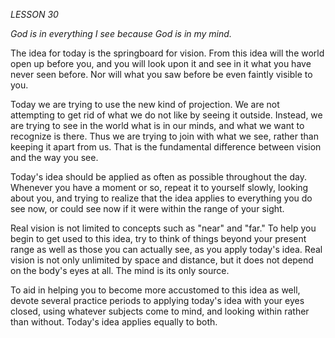 *LESSON 30*

*God is in everything I see because God is in my mind.*

The idea for today is the springboard for vision. From this idea will the world open up before you, and you will look upon it and see in it what you have never seen before. Nor will what you saw before be even faintly visible to you.

Today we are trying to use the new kind of projection. We are not attempting to get rid of what we do not like by seeing it outside. Instead, we are trying to see in the world what is in our minds, and what we want to recognize is there. Thus we are trying to join with what we see, rather than keeping it apart from us. That is the fundamental difference between vision and the way you see.

Today's idea should be applied as often as possible throughout the day. Whenever you have a moment or so, repeat it to yourself slowly, looking about you, and trying to realize that the idea applies to everything you do see now, or could see now if it were within the range of your sight.

Real vision is not limited to concepts such as "near" and "far." To help you begin to get used to this idea, try to think of things beyond your present range as well as those you can actually see, as you apply today's idea. Real vision is not only unlimited by space and distance, but it does not depend on the body's eyes at all. The mind is its only source.

To aid in helping you to become more accustomed to this idea as well, devote several practice periods to applying today's idea with your eyes closed, using whatever subjects come to mind, and looking within rather than without. Today's idea applies equally to both.